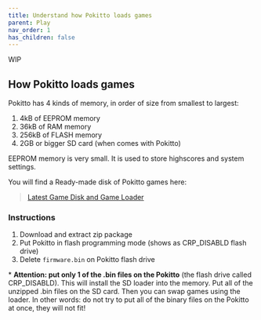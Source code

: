 ```yaml
---
title: Understand how Pokitto loads games
parent: Play
nav_order: 1
has_children: false
---
```


WIP

## How Pokitto loads games

Pokitto has 4 kinds of memory, in order of size from smallest to largest:
1. 4kB of EEPROM memory
2. 36kB of RAM memory
3. 256kB of FLASH memory
4. 2GB or bigger SD card (when comes with Pokitto) 

EEPROM memory is very small. It is used to store highscores and system settings.


You will find a Ready-made disk of Pokitto games here:
> [Latest Game Disk and Game Loader](https://www.pokitto.com/games/)


### Instructions
1. Download and extract zip package
2. Put Pokitto in flash programming mode (shows as CRP_DISABLD flash drive)
3. Delete `firmware.bin` on Pokitto flash drive


<p class="fs-3 text-yellow-300">
* <strong>Attention: put only 1 of the .bin files on the Pokitto</strong> (the flash drive called CRP_DISABLD). This will install the SD loader into the memory. Put all of the unzipped .bin files on the SD card. Then you can swap games using the loader. In other words: do not try to put all of the binary files on the Pokitto at once, they will not fit!
</p>

